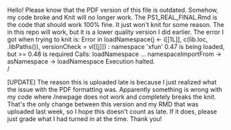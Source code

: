 Hello! Please know that the PDF version of this file is outdated. Somehow, my code broke and Knit will no longer work. 
The PS1_REAL_FINAL.Rmd is the code that should work 100% fine. It just won't knit for some reason. The in this repo
will work, but it is a lower quality version I did earlier. The error I got when trying to knit is:
Error in loadNamespace(j <- i[[1L]], c(lib.loc, .libPaths()), versionCheck = vI[[j]]) : 
  namespace 'xfun' 0.47 is being loaded, but >= 0.48 is required
Calls: loadNamespace ... namespaceImportFrom -> asNamespace -> loadNamespace
Execution halted.                                         
/

[UPDATE] 
The reason this is uploaded late is because I just realized what the issue with the PDF formatting was. Apparently something is wrong with my code where /newpage does not work and completely breaks the knit. That's the only change between this version and my RMD that was uploaded last week, so I hope this doesn't count as late. If it does, please just grade what I had turned in at the time. Thank you!
